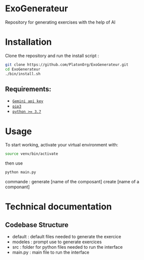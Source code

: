 # ExoGenerateur
Repository for generating exercises with the help of AI

# Installation
Clone the repository and run the install script :

```bash
git clone https://github.com/PlatonOrg/ExoGenerateur.git
cd ExoGenerateur
./bin/install.sh
```

## Requirements:
- [`Gemini api key`](https://aistudio.google.com/apikey)
- [`pip3`](https://pip.pypa.io/en/stable/installing/)
- [`python >= 3.7`](https://www.python.org/)

# Usage 
To start working, activate your virtual environment with:

```bash
source venv/bin/activate 
```

then use 
```bash
python main.py
```

commande :
generate [name of the composant]
create [name of a componant]


# Technical documentation

## Codebase Structure
- default : default files needed to generate the exercice
- modeles : prompt use to generate exercices
- src     : folder for python files needed to run the interface
- main.py : main file to run the interface
